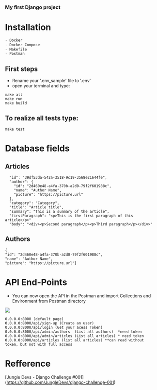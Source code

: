### My first Django project


# Installation


```python
- Docker
- Docker Compose
- Makefile
- Postman
```

## First steps

- Rename your '.env_sample' file to '.env'
- open your terminal and type:
```
make all
make run
make build
```


## To realize all tests type:

```
make test
```


# Database fields

## Articles

    
      "id": "39df53da-542a-3518-9c19-3568e21644fe",
      "author": {
        "id": "2d460e48-a4fa-370b-a2d0-79f2f601988c",
        "name": "Author Name",
        "picture": "https://picture.url"
      },
      "category": "Category",
      "title": "Article title",
      "summary": "This is a summary of the article",
      "firstParagraph": "<p>This is the first paragraph of this article</p>"
      "body": "<div><p>Second paragraph</p><p>Third paragraph</p></div>" 

## Authors

    {
    "id": "2d460e48-a4fa-370b-a2d0-79f2f601988c",
    "name": "Author Name",
    "picture": "https://picture.url"}


# API End-Points

- You can now open the API in the Postman and import Collections and Environment from Postman directory

<img src='https://user-images.githubusercontent.com/105290851/169929406-6b3b47a2-7297-4404-abc9-151bb112af41.png'>


    0.0.0.0:8000 (default page)
    0.0.0.0:8000/api/sign-up (Create an user)
    0.0.0.0:8000/api/login (Get your acess Token)
    0.0.0.0:8000/api/admin/authors  (List all authors)  *need token
    0.0.0.0:8000/api/admin/articles (List all articles) * need token
    0.0.0.0:8000/api/articles (list all articles) **can read without token, but not with full access
    
    
# Refference

[Jungle Devs - Django Challenge #001] (https://github.com/JungleDevs/django-challenge-001)
